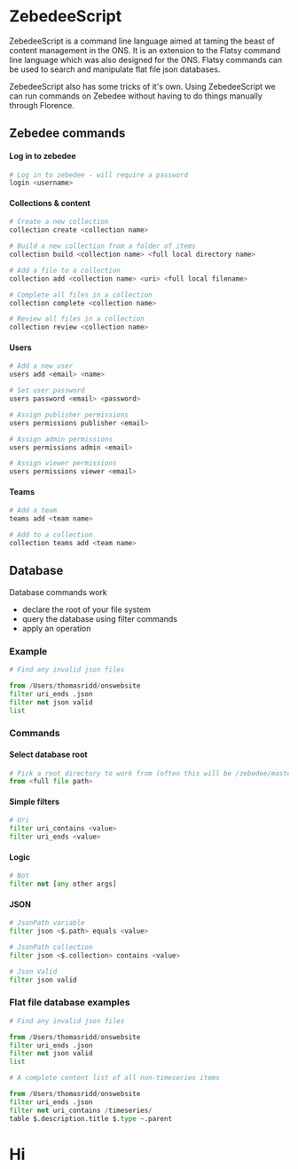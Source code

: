 # ZebedeeScript

ZebedeeScript is a command line language aimed at taming the beast of content management in the ONS. It is an extension to the Flatsy command line language which was also designed for the ONS. Flatsy commands can be used to search and manipulate flat file json databases. 

ZebedeeScript also has some tricks of it's own. Using ZebedeeScript we can run commands on Zebedee without having to do things manually through Florence. 


## Zebedee commands

#### Log in to zebedee
```python
# Log in to zebedee - will require a password
login <username>

```

#### Collections & content
```python
# Create a new collection
collection create <collection name>

# Build a new collection from a folder of items
collection build <collection name> <full local directory name>

# Add a file to a collection
collection add <collection name> <uri> <full local filename>

# Complete all files in a collection
collection complete <collection name>

# Review all files in a collection
collection review <collection name>
```

#### Users
```python
# Add a new user
users add <email> <name>

# Set user password
users password <email> <password>

# Assign publisher permissions
users permissions publisher <email>

# Assign admin permissions
users permissions admin <email>

# Assign viewer permissions
users permissions viewer <email>
```

#### Teams
```python
# Add a team
teams add <team name>

# Add to a collection
collection teams add <team name>
```

## Database
Database commands work
- declare the root of your file system
- query the database using filter commands
- apply an operation

### Example
```python
# Find any invalid json files 

from /Users/thomasridd/onswebsite
filter uri_ends .json
filter not json valid
list
```

### Commands

#### Select database root
```python
# Pick a root directory to work from (often this will be /zebedee/master)
from <full file path>

```

#### Simple filters
```python
# Uri 
filter uri_contains <value>
filter uri_ends <value>

```

#### Logic
```python
# Not
filter not [any other args]

```

#### JSON
```python
# JsonPath variable
filter json <$.path> equals <value>

# JsonPath collection
filter json <$.collection> contains <value> 

# Json Valid
filter json valid
```


### Flat file database examples

```python
# Find any invalid json files 

from /Users/thomasridd/onswebsite
filter uri_ends .json
filter not json valid
list
```

```python
# A complete content list of all non-timeseries items

from /Users/thomasridd/onswebsite
filter uri_ends .json
filter not uri_contains /timeseries/
table $.description.title $.type ~.parent
```

# Hi



